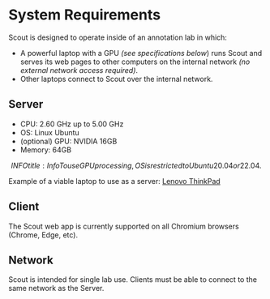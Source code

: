 # System Requirements

Scout is designed to operate inside of an annotation lab in which:

* A powerful laptop with a GPU *(see specifications below*) runs Scout and serves its web pages to other computers on the internal network *(no external network access required)*.
* Other laptops connect to Scout over the internal network.

## Server

* CPU: 2.60 GHz up to 5.00 GHz
* OS: Linux Ubuntu
* (optional) GPU: NVIDIA 16GB
* Memory: 64GB

$$INFO
title: Info
To use GPU processing, OS is restricted to Ubuntu 20.04 or 22.04.
$$

Example of a viable laptop to use as a server: [Lenovo ThinkPad](https://www.lenovo.com/gb/en/laptops/thinkpad/p-series/ThinkPad-P1-Gen-4/p/WMD00000463)

## Client

The Scout web app is currently supported on all Chromium browsers (Chrome, Edge, etc).

## Network

Scout is intended for single lab use. Clients must be able to connect to the same network as the Server.